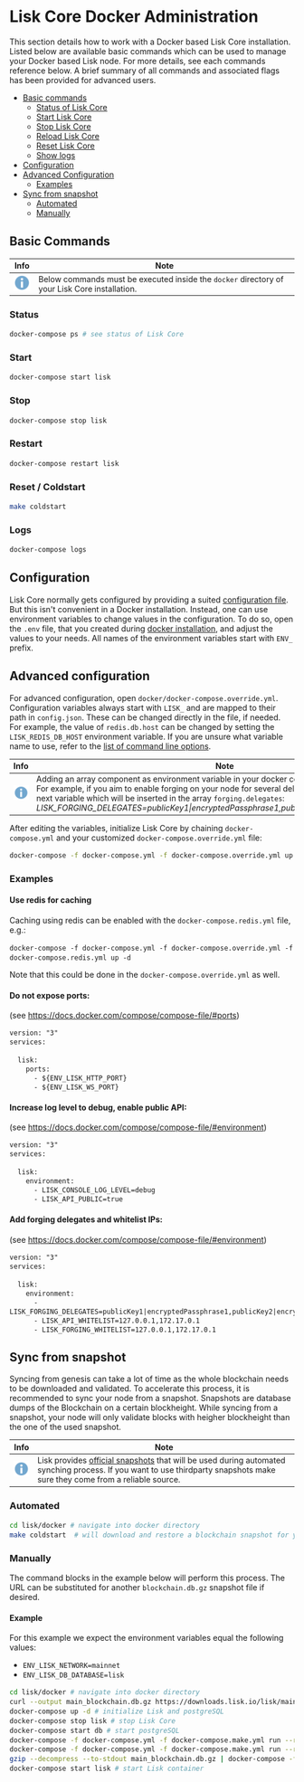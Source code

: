# Lisk Core Docker Administration

This section details how to work with a Docker based Lisk Core installation.
Listed below are available basic commands which can be used to manage your Docker based Lisk node.
For more details, see each commands reference below.
A brief summary of all commands and associated flags has been provided for advanced users.

- [Basic commands](#basic-commands)
  * [Status of Lisk Core](#status)
  * [Start Lisk Core](#start)
  * [Stop Lisk Core](#stop)
  * [Reload Lisk Core](#reload)
  * [Reset Lisk Core](#reset--coldstart)
  * [Show logs](#logs)
- [Configuration](#configuration)
- [Advanced Configuration](#advanced-configuration)
  * [Examples](#examples)
- [Sync from snapshot](#sync-from-snapshot)
  * [Automated](#automated)
  * [Manually](#manually)

## Basic Commands

Info | Note 
--- | --- 
![info note](../../../info-icon.png "Info Note") | Below commands must be executed inside the `docker` directory of your Lisk Core installation.


### Status

```bash
docker-compose ps # see status of Lisk Core
```

### Start

```bash
docker-compose start lisk
```

### Stop

```bash
docker-compose stop lisk
```

### Restart

```bash
docker-compose restart lisk
```

### Reset / Coldstart

```bash
make coldstart
```

### Logs

```bash
docker-compose logs
```

## Configuration

Lisk Core normally gets configured by providing a suited [configuration file](../../configuration/configuration.md).
But this isn't convenient in a Docker installation.
Instead, one can use environment variables to change values in the configuration.
To do so, open the `.env` file, that you created during [docker installation](../../../setup/docker/docker.md#installation), and adjust the values to your needs.
All names of the environment variables start with `ENV_` prefix.

## Advanced configuration

For advanced configuration, open `docker/docker-compose.override.yml`.
Configuration variables always start with `LISK_` and are mapped to their path in `config.json`.
These can be changed directly in the file, if needed.
For example, the value of `redis.db.host` can be changed by setting the `LISK_REDIS_DB_HOST` environment variable.
If you are unsure what variable name to use, refer to the [list of command line options](../source/admin-source.md#command-line-options).

Info | Note 
--- | --- 
![info note](../../../info-icon.png "Info Note") | Adding an array component as environment variable in your docker compose is not straightforward. For example, if you aim to enable forging on your node for several delegates, you need to add the next variable which will be inserted in the array `forging.delegates`: _LISK_FORGING_DELEGATES=publicKey1&#x7c;encryptedPassphrase1,publicKey2&#x7c;encryptedPassphrase2_

After editing the variables, initialize Lisk Core by chaining `docker-compose.yml` and your customized `docker-compose.override.yml` file:

```bash
docker-compose -f docker-compose.yml -f docker-compose.override.yml up -d
```

### Examples

#### Use redis for caching

Caching using redis can be enabled with the `docker-compose.redis.yml` file, e.g.:

`docker-compose -f docker-compose.yml -f docker-compose.override.yml -f docker-compose.redis.yml up -d`

Note that this could be done in the `docker-compose.override.yml` as well.

#### Do not expose ports:

(see https://docs.docker.com/compose/compose-file/#ports)

```
version: "3"
services:

  lisk:
    ports:
      - ${ENV_LISK_HTTP_PORT}
      - ${ENV_LISK_WS_PORT}
```

#### Increase log level to debug, enable public API:

(see https://docs.docker.com/compose/compose-file/#environment)

```
version: "3"
services:

  lisk:
    environment:
      - LISK_CONSOLE_LOG_LEVEL=debug
      - LISK_API_PUBLIC=true
```

#### Add forging delegates and whitelist IPs:

(see https://docs.docker.com/compose/compose-file/#environment)

```
version: "3"
services:

  lisk:
    environment:
      - LISK_FORGING_DELEGATES=publicKey1|encryptedPassphrase1,publicKey2|encryptedPassphrase2
      - LISK_API_WHITELIST=127.0.0.1,172.17.0.1
      - LISK_FORGING_WHITELIST=127.0.0.1,172.17.0.1
```

## Sync from snapshot

Syncing from genesis can take a lot of time as the whole blockchain needs to be downloaded and validated.
To accelerate this process, it is recommended to sync your node from a snapshot.
Snapshots are database dumps of the Blockchain on a certain blockheight. While syncing from a snapshot, your node will only validate blocks with heigher blockheight than the one of the used snapshot.

Info | Note 
--- | --- 
![info note](../../../info-icon.png "Info Note") | Lisk provides [official snapshots](https://downloads.lisk.io/lisk/) that will be used during automated synching process. If you want to use thirdparty snapshots make sure they come from a reliable source.

### Automated

```bash
cd lisk/docker # navigate into docker directory
make coldstart  # will download and restore a blockchain snapshot for you
```

### Manually

The command blocks in the example below will perform this process. The URL can be substituted for another `blockchain.db.gz` snapshot file if desired.

#### Example

For this example we expect the environment variables equal the following values:

- `ENV_LISK_NETWORK=mainnet`
- `ENV_LISK_DB_DATABASE=lisk`

```bash
cd lisk/docker # navigate into docker directory
curl --output main_blockchain.db.gz https://downloads.lisk.io/lisk/main/blockchain.db.gz # download and save the blockchain snapshot
docker-compose up -d # initialize Lisk and postgreSQL
docker-compose stop lisk # stop Lisk Core
docker-compose start db # start postgreSQL
docker-compose -f docker-compose.yml -f docker-compose.make.yml run --rm db-task dropdb --if-exists lisk # drop old database
docker-compose -f docker-compose.yml -f docker-compose.make.yml run --rm db-task createdb lisk # create fresh database
gzip --decompress --to-stdout main_blockchain.db.gz | docker-compose -f docker-compose.yml -f docker-compose.make.yml run --rm db-task psql >/dev/null # import snapshot into database
docker-compose start lisk # start Lisk container
```



